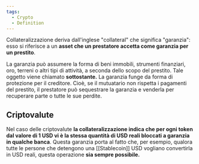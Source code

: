 ```yaml
---
tags:
  - Crypto
  - Definition
---
```



Collateralizzazione deriva dall'inglese "collateral" che significa "garanzia": esso si riferisce a un **asset che un prestatore accetta come garanzia per un prestito**.

La garanzia può assumere la forma di beni immobili, strumenti finanziari, oro, terreni o altri tipi di attività, a seconda dello scopo del prestito. Tale oggetto viene chiamato **sottostante.** La garanzia funge da forma di protezione per il creditore. Cioè, se il mutuatario non rispetta i pagamenti del prestito, il prestatore può sequestrare la garanzia e venderla per recuperare parte o tutte le sue perdite.

## Criptovalute

Nel caso delle criptovalute **la collateralizzazione indica che per ogni token dal valore di 1 USD vi è la stessa quantità di USD reali bloccati a garanzia in qualche banca**. Questa garanzia porta al fatto che, per esempio, qualora tutte le persone che detengono una [[Stablecoin]] USD vogliano convertirla in USD reali, questa operazione **sia sempre possibile.**